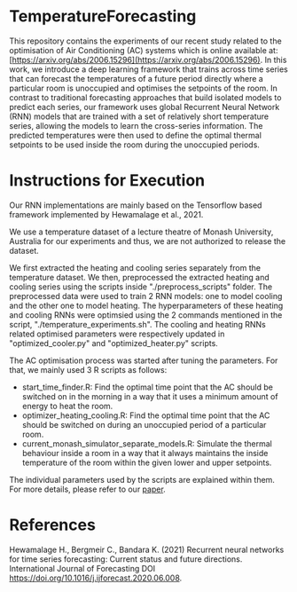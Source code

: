 # TemperatureForecasting

This repository contains the experiments of our recent study related to the optimisation of Air Conditioning (AC) systems which is online available at: [https://arxiv.org/abs/2006.15296](https://arxiv.org/abs/2006.15296).
In this work, we introduce a deep learning framework that trains across time series that can forecast the temperatures of a future period directly where a particular room is unoccupied and optimises the setpoints of the room. In contrast to traditional forecasting approaches that build isolated models to predict each series, our framework uses
global Recurrent Neural Network (RNN) models that are trained with a set of relatively short temperature series, allowing the models to learn the cross-series information. The predicted temperatures were then used to define the optimal thermal setpoints to be used inside the room during the unoccupied periods. 


# Instructions for Execution
Our RNN implementations are mainly based on the Tensorflow based framework implemented by Hewamalage et al., 2021.

We use a temperature dataset of a lecture theatre of Monash University, Australia for our experiments and thus, we are not authorized to release the dataset.

We first extracted the heating and cooling series separately from the temperature dataset. We then, preprocessed the extracted heating and cooling series using the scripts inside "./preprocess_scripts" folder. The preprocessed data were used to train 2 RNN models: one to model cooling and the other one to model heating. The hyperparameters of these heating and cooling RNNs were optimsied using the 2 commands mentioned in the script, "./temperature_experiments.sh". The cooling and heating RNNs related optimised parameters were respectively updated in "optimized_cooler.py" and "optimized_heater.py" scripts.

The AC optimisation process was started after tuning the parameters. For that, we mainly used 3 R scripts as follows:
 - start_time_finder.R: Find the optimal time point that the AC should be switched on in the morning in a way that it uses a minimum amount of energy to heat the room.
 - optimizer_heating_cooling.R: Find the optimal time point that the AC should be switched on during an unoccupied period of a particular room.
 - current_monash_simulator_separate_models.R: Simulate the thermal behaviour inside a room in a way that it always maintains the inside temperature of the room within the given lower and upper setpoints.

The individual parameters used by the scripts are explained within them. For more details, please refer to our [paper](https://arxiv.org/abs/2006.15296).

# References
Hewamalage H., Bergmeir C., Bandara K. (2021) Recurrent neural networks for time series forecasting: Current status and future directions. International Journal of Forecasting DOI https://doi.org/10.1016/j.ijforecast.2020.06.008.
